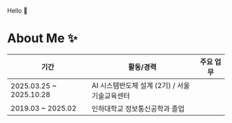 Hello 👋

# About Me ✨

| 기간                     | 활동/경력                          | 주요 업무                         |
|------------------------|----------------------------------|----------------------------------|
| 2025.03.25 ~ 2025.10.28 | AI 시스템반도체 설계 (2기) / 서울기술교육센터 |                                |
| 2019.03 ~ 2025.02       | 인하대학교 정보통신공학과 졸업        |                                |
